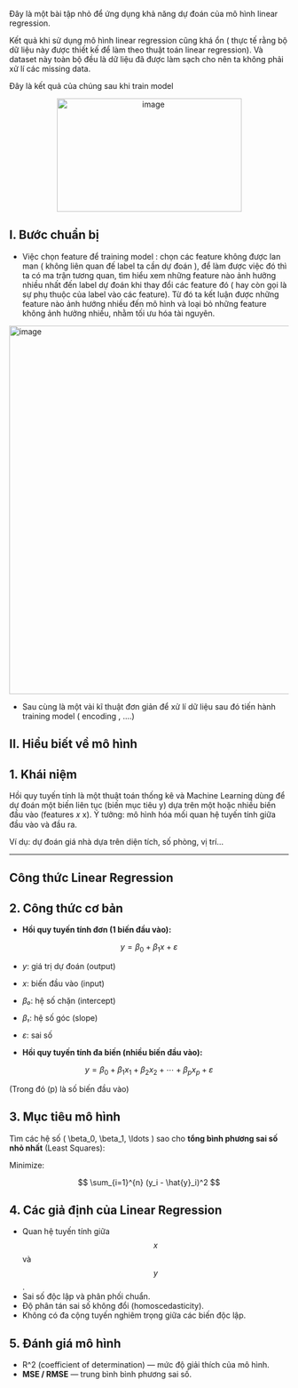 Đây là một bài tập nhỏ để ứng dụng khả năng dự đoán của mô hình linear regression. 

Kết quả khi sử dụng mô hình linear regression cũng khá ổn ( thực tế rằng bộ dữ liệu này được thiết kế để làm theo thuật toán linear regression). Và dataset này toàn bộ đều là dữ liệu đã được làm sạch cho nên ta không phải xử lí các missing data. 

Đây là kết quả của chúng sau khi train model 

<div style="text-align: center;">
  <img width="333" height="204" alt="image" 
       src="https://github.com/user-attachments/assets/9ed7c3d6-f38b-4456-834a-bf1b2eeed283" />
</div>

## I. Bước chuẩn bị 
+ Việc chọn feature để training model : chọn các feature không được lan man ( không liên quan đế label ta cần dự đoán ), để làm được việc đó thì ta có ma trận tương quan, tìm hiểu xem những feature nào ảnh hưởng nhiều nhất đến label dự đoán khi thay đổi các feature đó ( hay còn gọi là sự phụ thuộc của label vào các feature). Từ đó ta kết luận được những feature nào ảnh hướng nhiều đến mô hình và loại bỏ những feature không ảnh hưởng nhiều, nhằm tối ưu hóa tài nguyên.

<img width="856" height="663" alt="image" src="https://github.com/user-attachments/assets/a0b43f07-678b-45b5-824c-1e7652d9ad4e" />

+ Sau cùng là một vài kĩ thuật đơn giản để xử lí dữ liệu sau đó tiến hành training model ( encoding , ....)

## II. Hiểu biết về mô hình 
## 1. Khái niệm

Hồi quy tuyến tính là một thuật toán thống kê và Machine Learning dùng để dự đoán một biến liên tục (biến mục tiêu 
y) dựa trên một hoặc nhiều biến đầu vào (features 
𝑥
x).
Ý tưởng: mô hình hóa mối quan hệ tuyến tính giữa đầu vào và đầu ra.

Ví dụ: dự đoán giá nhà dựa trên diện tích, số phòng, vị trí…

---
Công thức Linear Regression
---

## 2. Công thức cơ bản

- **Hồi quy tuyến tính đơn (1 biến đầu vào):**

$$
y = \beta_0 + \beta_1 x + \varepsilon
$$



- *y*: giá trị dự đoán (output)
- *x*: biến đầu vào (input)
- *β₀*: hệ số chặn (intercept)
- *β₁*: hệ số góc (slope)
- *ε*: sai số

- **Hồi quy tuyến tính đa biến (nhiều biến đầu vào):**

$$
y = \beta_0 + \beta_1 x_1 + \beta_2 x_2 + \cdots + \beta_p x_p + \varepsilon
$$

(Trong đó \(p\) là số biến đầu vào)

## 3. Mục tiêu mô hình

Tìm các hệ số \( \beta_0, \beta_1, \ldots \) sao cho **tổng bình phương sai số nhỏ nhất** (Least Squares):

Minimize:

$$
\sum_{i=1}^{n} (y_i - \hat{y}_i)^2
$$

## 4. Các giả định của Linear Regression

- Quan hệ tuyến tính giữa $$x$$ và $$y$$.
- Sai số độc lập và phân phối chuẩn.
- Độ phân tán sai số không đổi (homoscedasticity).
- Không có đa cộng tuyến nghiêm trọng giữa các biến độc lập.

## 5. Đánh giá mô hình

- R^2 (coefficient of determination) — mức độ giải thích của mô hình.
- **MSE / RMSE** — trung bình bình phương sai số.





